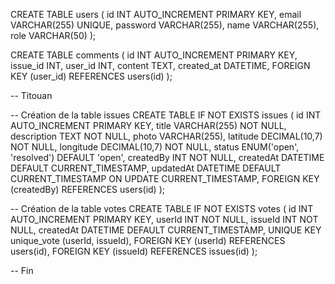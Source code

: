 CREATE TABLE users (
  id INT AUTO_INCREMENT PRIMARY KEY,
  email VARCHAR(255) UNIQUE,
  password VARCHAR(255),
  name VARCHAR(255),
  role VARCHAR(50)
);

CREATE TABLE comments (
  id INT AUTO_INCREMENT PRIMARY KEY,
  issue_id INT,
  user_id INT,
  content TEXT,
  created_at DATETIME,
  FOREIGN KEY (user_id) REFERENCES users(id)
);




-- Titouan

-- Création de la table issues
CREATE TABLE IF NOT EXISTS issues (
    id INT AUTO_INCREMENT PRIMARY KEY,
    title VARCHAR(255) NOT NULL,
    description TEXT NOT NULL,
    photo VARCHAR(255),
    latitude DECIMAL(10,7) NOT NULL,
    longitude DECIMAL(10,7) NOT NULL,
    status ENUM('open', 'resolved') DEFAULT 'open',
    createdBy INT NOT NULL,
    createdAt DATETIME DEFAULT CURRENT_TIMESTAMP,
    updatedAt DATETIME DEFAULT CURRENT_TIMESTAMP ON UPDATE CURRENT_TIMESTAMP,
    FOREIGN KEY (createdBy) REFERENCES users(id)
);

-- Création de la table votes
CREATE TABLE IF NOT EXISTS votes (
    id INT AUTO_INCREMENT PRIMARY KEY,
    userId INT NOT NULL,
    issueId INT NOT NULL,
    createdAt DATETIME DEFAULT CURRENT_TIMESTAMP,
    UNIQUE KEY unique_vote (userId, issueId),
    FOREIGN KEY (userId) REFERENCES users(id),
    FOREIGN KEY (issueId) REFERENCES issues(id)
);

-- Fin